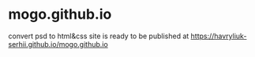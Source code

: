# mogo.github.io
convert psd to html&amp;css
site is ready to be published at https://havryliuk-serhii.github.io/mogo.github.io
